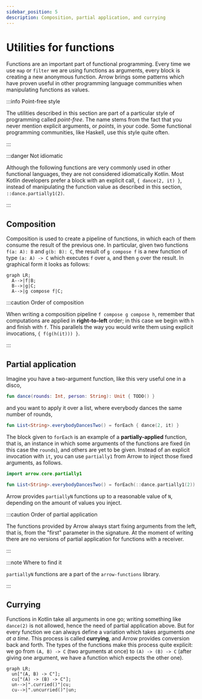 ```yaml
---
sidebar_position: 5
description: Composition, partial application, and currying
---
```


# Utilities for functions

Functions are an important part of functional programming. Every time we use
`map` or `filter` we are using functions as arguments, every block is creating
a new anonymous function. Arrow brings some patterns which have proven useful
in other programming language communities when manipulating functions as values.

<!--- TEST_NAME FunctionsUtilsTest -->

:::info Point-free style

The utilities described in this section are part of a particular style of
programming called _point-free_. The name stems from the fact that you never
mention explicit arguments, or _points_, in your code.
Some functional programming communities, like Haskell, use this style quite
often.

:::

:::danger Not idiomatic

Although the following functions are very commonly used in other functional
languages, they are not considered idiomatically Kotlin. Most Kotlin developers
prefer a block with an explicit call, `{ dance(2, it) }`, instead of 
manipulating the function value as described in this section, `::dance.partially1(2)`.

:::

## Composition

Composition is used to create a pipeline of functions, in which each of them
consume the result of the previous one. In particular, given two functions
`f(a: A): B` and `g(b: B): C`, the result of `g compose f` is a new function
of type `(a: A) -> C` which executes `f` over `a`, and then `g` over the result.
In graphical form it looks as follows:

```mermaid
graph LR;
  A-->|f|B;
  B-->|g|C;
  A-->|g compose f|C;
```

:::caution Order of composition

When writing a composition pipeline `f compose g compose h`, remember that
computations are applied in **right-to-left** order; in this case we begin
with `h` and finish with `f`. This parallels the way you would write them
using explicit invocations, `{ f(g(h(it))) }`.

:::

## Partial application

Imagine you have a two-argument function, like this very useful one in a disco,

```kotlin
fun dance(rounds: Int, person: String): Unit { TODO() }
```

and you want to apply it over a list, where everybody dances the same number of
rounds,

```kotlin
fun List<String>.everybodyDancesTwo() = forEach { dance(2, it) }
```
<!--- KNIT example-function-utils-01.kt -->

The block given to `forEach` is an example of a **partially-applied** function,
that is, an instance in which some arguments of the functions are fixed
(in this case the `rounds`), and others are yet to be given. Instead of an
explicit invocation with `it`, you can use `partially1` from Arrow to inject
those fixed arguments, as follows.

```kotlin
import arrow.core.partially1

fun List<String>.everybodyDancesTwo() = forEach(::dance.partially1(2))
```

<!--- INCLUDE
fun dance(rounds: Int, person: String): Unit { TODO() }
-->

<!--- KNIT example-function-utils-02.kt -->

Arrow provides `partiallyN` functions up to a reasonable value of `N`,
depending on the amount of values you inject.

:::caution Order of partial application

The functions provided by Arrow always start fixing arguments from the left,
that is, from the "first" parameter in the signature. At the moment of writing
there are no versions of partial application for functions with a receiver.

:::

:::note Where to find it

`partiallyN` functions are a part of the `arrow-functions` library.

:::

## Currying

Functions in Kotlin take all arguments in one go; writing something like
`dance(2)` is not allowed, hence the need of partial application above.
But for every function we can always define a variation which takes arguments
_one at a time_. This process is called **currying**, and Arrow provides
conversion back and forth. The types of the functions make this process quite
explicit: we go from `(A, B) -> C` (two arguments at once) to `(A) -> (B) -> C`
(after giving one argument, we have a function which expects the other one).

```mermaid
graph LR;
  un["(A, B) -> C"];
  cu["(A) -> (B) -> C"];
  un-->|".curried()"|cu;
  cu-->|".uncurried()"|un;
```
